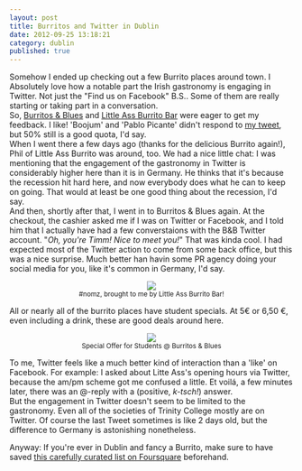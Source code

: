 ```yaml
---
layout: post
title: Burritos and Twitter in Dublin
date: 2012-09-25 13:18:21
category: dublin
published: true
---
```


Somehow I ended up checking out a few Burrito places around town. I Absolutely love how a notable part the Irish gastronomy is engaging in Twitter. Not just the "Find us on Facebook" B.S.. Some of them are really starting or taking part in a conversation.  
So, [Burritos & Blues](http://twitter.com/burritosblues) and [Little Ass Burrito Bar](http://twitter.com/littleassbb) were eager to get my feedback. I like! 'Boojum' and 'Pablo Picante' didn't respond to [my tweet](https://twitter.com/tschoof/status/245171001460142080), but 50% still is a good quota, I'd say.  
When I went there a few days ago (thanks for the delicious Burrito again!), Phil of Little Ass Burrito was around, too. We had a nice little chat: I was mentioning that the engagement of the gastronomy in Twitter is considerably higher here than it is in Germany. He thinks that it's because the recession hit hard here, and now everybody does what he can to keep on going. That would at least be one good thing about the recession, I'd say.  
And then, shortly after that, I went in to Burritos & Blues again. At the checkout, the cashier asked me if I was on Twitter or Facebook, and I told him that I actually have had a few converstaions with the B&B Twitter account. "*Oh, you're Timm! Nice to meet you!*" That was kinda cool. I had expected most of the Twitter action to come from some back office, but this was a nice surprise. Much better han havin some PR agency doing your social media for you, like it's common in Germany, I'd say.
<p style="text-align: center;"><a href="http://blog.timmschoof.com/images/sanchopanza.jpg"><img src="http://blog.timmschoof.com/images/sanchopanza.jpg"/></a><br/><small>#nomz, brought to me by Little Ass Burrito Bar!</small></p>

All or nearly all of the burrito places have student specials. At 5€ or 6,50 €, even including a drink, these are good deals around here.  
<p style="text-align: center;"><a href="http://blog.timmschoof.com/images/blues.jpg"><img src="http://blog.timmschoof.com/images/blues.jpg"/></a><br/><small>Special Offer for Students @ Burritos & Blues</small></p>

To me, Twitter feels like a much better kind of interaction than a 'like' on Facebook. For example: I asked about Litte Ass's opening hours via Twitter, because the am/pm scheme got me confused a little. Et voilá, a few minutes later, there was an @-reply with a (positive, *k-tsch!*) answer.  
But the engagement in Twitter doesn't seem to be limited to the gastronomy. Even all of the societies of Trinity College mostly are on Twitter. Of course the last Tweet sometimes is like 2 days old, but the difference to Germany is astonishing nonetheless. 

Anyway: If you're ever in Dublin and fancy a Burrito, make sure to have saved [this carefully curated list on Foursquare](https://foursquare.com/tschoof/list/dublin-burrito) beforehand.

